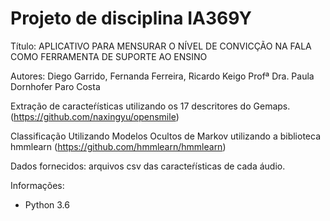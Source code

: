 # Projeto de disciplina IA369Y

Título: APLICATIVO PARA MENSURAR O NÍVEL DE CONVICÇÃO NA FALA COMO FERRAMENTA DE SUPORTE AO ENSINO

Autores: Diego Garrido, Fernanda Ferreira, Ricardo Keigo
Profª Dra. Paula Dornhofer Paro Costa

Extração de caracteŕísticas utilizando os 17 descritores do Gemaps. (https://github.com/naxingyu/opensmile)

Classificação Utilizando Modelos Ocultos de Markov utilizando a biblioteca hmmlearn (https://github.com/hmmlearn/hmmlearn)

Dados fornecidos: arquivos csv das caracteŕísticas de cada áudio.

Informações: 
- Python 3.6
